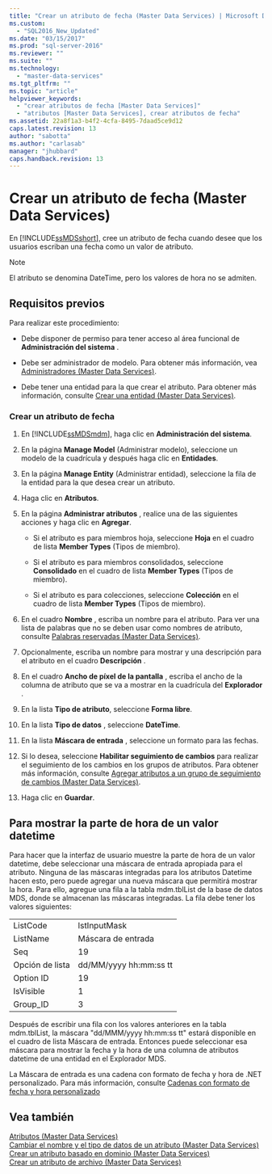 ```yaml
---
title: "Crear un atributo de fecha (Master Data Services) | Microsoft Docs"
ms.custom: 
  - "SQL2016_New_Updated"
ms.date: "03/15/2017"
ms.prod: "sql-server-2016"
ms.reviewer: ""
ms.suite: ""
ms.technology: 
  - "master-data-services"
ms.tgt_pltfrm: ""
ms.topic: "article"
helpviewer_keywords: 
  - "crear atributos de fecha [Master Data Services]"
  - "atributos [Master Data Services], crear atributos de fecha"
ms.assetid: 22a8f1a3-b4f2-4cfa-8495-7daad5ce9d12
caps.latest.revision: 13
author: "sabotta"
ms.author: "carlasab"
manager: "jhubbard"
caps.handback.revision: 13
---
```

# Crear un atributo de fecha (Master Data Services)
  En [!INCLUDE[ssMDSshort](../includes/ssmdsshort-md.md)], cree un atributo de fecha cuando desee que los usuarios escriban una fecha como un valor de atributo.  
  
> [!NOTE]  
>  El atributo se denomina DateTime, pero los valores de hora no se admiten.  
  
## Requisitos previos  
 Para realizar este procedimiento:  
  
-   Debe disponer de permiso para tener acceso al área funcional de **Administración del sistema** .  
  
-   Debe ser administrador de modelo. Para obtener más información, vea [Administradores &#40;Master Data Services&#41;](../master-data-services/administrators-master-data-services.md).  
  
-   Debe tener una entidad para la que crear el atributo. Para obtener más información, consulte [Crear una entidad &#40;Master Data Services&#41;](../master-data-services/create-an-entity-master-data-services.md).  
  
### Crear un atributo de fecha  
  
1.  En [!INCLUDE[ssMDSmdm](../includes/ssmdsmdm-md.md)], haga clic en **Administración del sistema**.  
  
2.  En la página **Manage Model** (Administrar modelo), seleccione un modelo de la cuadrícula y después haga clic en **Entidades**.  
  
3.  En la página **Manage Entity** (Administrar entidad), seleccione la fila de la entidad para la que desea crear un atributo.  
  
4.  Haga clic en **Atributos**.  
  
5.  En la página **Administrar atributos** , realice una de las siguientes acciones y haga clic en **Agregar**.  
  
    -   Si el atributo es para miembros hoja, seleccione **Hoja** en el cuadro de lista **Member Types** (Tipos de miembro).  
  
    -   Si el atributo es para miembros consolidados, seleccione **Consolidado** en el cuadro de lista **Member Types** (Tipos de miembro).  
  
    -   Si el atributo es para colecciones, seleccione **Colección** en el cuadro de lista **Member Types** (Tipos de miembro).  
  
6.  En el cuadro **Nombre** , escriba un nombre para el atributo. Para ver una lista de palabras que no se deben usar como nombres de atributo, consulte [Palabras reservadas &#40;Master Data Services&#41;](../master-data-services/reserved-words-master-data-services.md).  
  
7.  Opcionalmente, escriba un nombre para mostrar y una descripción para el atributo en el cuadro **Descripción** .  
  
8.  En el cuadro **Ancho de píxel de la pantalla** , escriba el ancho de la columna de atributo que se va a mostrar en la cuadrícula del **Explorador** .  
  
9. En la lista **Tipo de atributo**, seleccione **Forma libre**.  
  
10. En la lista **Tipo de datos** , seleccione **DateTime**.  
  
11. En la lista **Máscara de entrada** , seleccione un formato para las fechas.  
  
12. Si lo desea, seleccione **Habilitar seguimiento de cambios** para realizar el seguimiento de los cambios en los grupos de atributos. Para obtener más información, consulte [Agregar atributos a un grupo de seguimiento de cambios &#40;Master Data Services&#41;](../master-data-services/add-attributes-to-a-change-tracking-group-master-data-services.md).  
  
13. Haga clic en **Guardar**.  
  
## Para mostrar la parte de hora de un valor datetime  
 Para hacer que la interfaz de usuario muestre la parte de hora de un valor datetime, debe seleccionar una máscara de entrada apropiada para el atributo. Ninguna de las máscaras integradas para los atributos Datetime hacen esto, pero puede agregar una nueva máscara que permitirá mostrar la hora. Para ello, agregue una fila a la tabla mdm.tblList de la base de datos MDS, donde se almacenan las máscaras integradas. La fila debe tener los valores siguientes:  
  
|||  
|-|-|  
|ListCode|lstInputMask|  
|ListName|Máscara de entrada|  
|Seq|19|  
|Opción de lista|dd/MM/yyyy hh:mm:ss tt|  
|Option ID|19|  
|IsVisible|1|  
|Group_ID|3|  
  
 Después de escribir una fila con los valores anteriores en la tabla mdm.tblList, la máscara "dd/MMM/yyyy hh:mm:ss tt" estará disponible en el cuadro de lista Máscara de entrada. Entonces puede seleccionar esa máscara para mostrar la fecha y la hora de una columna de atributos datetime de una entidad en el Explorador MDS.  
  
 La Máscara de entrada es una cadena con formato de fecha y hora de .NET personalizado. Para más información, consulte [Cadenas con formato de fecha y hora personalizado](https://msdn.microsoft.com/en-us/library/8kb3ddd4\(v=vs.110\).aspx)  
  
## Vea también  
 [Atributos &#40;Master Data Services&#41;](../master-data-services/attributes-master-data-services.md)   
 [Cambiar el nombre y el tipo de datos de un atributo &#40;Master Data Services&#41;](../master-data-services/change-an-attribute-name-and-data-type-master-data-services.md)   
 [Crear un atributo basado en dominio &#40;Master Data Services&#41;](../master-data-services/create-a-domain-based-attribute-master-data-services.md)   
 [Crear un atributo de archivo &#40;Master Data Services&#41;](../master-data-services/create-a-file-attribute-master-data-services.md)  
  
  